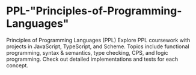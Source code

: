 # PPL-"Principles-of-Programming-Languages"
Principles of Programming Languages (PPL) Explore PPL coursework with projects in JavaScript, TypeScript, and Scheme. Topics include functional programming, syntax &amp; semantics, type checking, CPS, and logic programming. Check out detailed implementations and tests for each concept.
